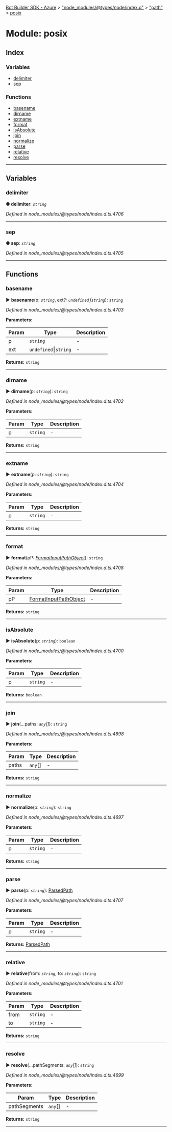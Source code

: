 [Bot Builder SDK - Azure](../README.md) > ["node_modules/@types/node/index.d"](../modules/_node_modules__types_node_index_d_.md) > ["path"](../modules/_node_modules__types_node_index_d_._path_.md) > [posix](../modules/_node_modules__types_node_index_d_._path_.posix.md)



# Module: posix

## Index

### Variables

* [delimiter](_node_modules__types_node_index_d_._path_.posix.md#delimiter)
* [sep](_node_modules__types_node_index_d_._path_.posix.md#sep)


### Functions

* [basename](_node_modules__types_node_index_d_._path_.posix.md#basename)
* [dirname](_node_modules__types_node_index_d_._path_.posix.md#dirname)
* [extname](_node_modules__types_node_index_d_._path_.posix.md#extname)
* [format](_node_modules__types_node_index_d_._path_.posix.md#format)
* [isAbsolute](_node_modules__types_node_index_d_._path_.posix.md#isabsolute)
* [join](_node_modules__types_node_index_d_._path_.posix.md#join)
* [normalize](_node_modules__types_node_index_d_._path_.posix.md#normalize)
* [parse](_node_modules__types_node_index_d_._path_.posix.md#parse)
* [relative](_node_modules__types_node_index_d_._path_.posix.md#relative)
* [resolve](_node_modules__types_node_index_d_._path_.posix.md#resolve)



---
## Variables
<a id="delimiter"></a>

###  delimiter

**●  delimiter**:  *`string`* 

*Defined in node_modules/@types/node/index.d.ts:4706*





___

<a id="sep"></a>

###  sep

**●  sep**:  *`string`* 

*Defined in node_modules/@types/node/index.d.ts:4705*





___


## Functions
<a id="basename"></a>

###  basename

► **basename**(p: *`string`*, ext?: *`undefined`⎮`string`*): `string`



*Defined in node_modules/@types/node/index.d.ts:4703*



**Parameters:**

| Param | Type | Description |
| ------ | ------ | ------ |
| p | `string`   |  - |
| ext | `undefined`⎮`string`   |  - |





**Returns:** `string`





___

<a id="dirname"></a>

###  dirname

► **dirname**(p: *`string`*): `string`



*Defined in node_modules/@types/node/index.d.ts:4702*



**Parameters:**

| Param | Type | Description |
| ------ | ------ | ------ |
| p | `string`   |  - |





**Returns:** `string`





___

<a id="extname"></a>

###  extname

► **extname**(p: *`string`*): `string`



*Defined in node_modules/@types/node/index.d.ts:4704*



**Parameters:**

| Param | Type | Description |
| ------ | ------ | ------ |
| p | `string`   |  - |





**Returns:** `string`





___

<a id="format"></a>

###  format

► **format**(pP: *[FormatInputPathObject](../interfaces/_node_modules__types_node_index_d_._path_.formatinputpathobject.md)*): `string`



*Defined in node_modules/@types/node/index.d.ts:4708*



**Parameters:**

| Param | Type | Description |
| ------ | ------ | ------ |
| pP | [FormatInputPathObject](../interfaces/_node_modules__types_node_index_d_._path_.formatinputpathobject.md)   |  - |





**Returns:** `string`





___

<a id="isabsolute"></a>

###  isAbsolute

► **isAbsolute**(p: *`string`*): `boolean`



*Defined in node_modules/@types/node/index.d.ts:4700*



**Parameters:**

| Param | Type | Description |
| ------ | ------ | ------ |
| p | `string`   |  - |





**Returns:** `boolean`





___

<a id="join"></a>

###  join

► **join**(...paths: *`any`[]*): `string`



*Defined in node_modules/@types/node/index.d.ts:4698*



**Parameters:**

| Param | Type | Description |
| ------ | ------ | ------ |
| paths | `any`[]   |  - |





**Returns:** `string`





___

<a id="normalize"></a>

###  normalize

► **normalize**(p: *`string`*): `string`



*Defined in node_modules/@types/node/index.d.ts:4697*



**Parameters:**

| Param | Type | Description |
| ------ | ------ | ------ |
| p | `string`   |  - |





**Returns:** `string`





___

<a id="parse"></a>

###  parse

► **parse**(p: *`string`*): [ParsedPath](../interfaces/_node_modules__types_node_index_d_._path_.parsedpath.md)



*Defined in node_modules/@types/node/index.d.ts:4707*



**Parameters:**

| Param | Type | Description |
| ------ | ------ | ------ |
| p | `string`   |  - |





**Returns:** [ParsedPath](../interfaces/_node_modules__types_node_index_d_._path_.parsedpath.md)





___

<a id="relative"></a>

###  relative

► **relative**(from: *`string`*, to: *`string`*): `string`



*Defined in node_modules/@types/node/index.d.ts:4701*



**Parameters:**

| Param | Type | Description |
| ------ | ------ | ------ |
| from | `string`   |  - |
| to | `string`   |  - |





**Returns:** `string`





___

<a id="resolve"></a>

###  resolve

► **resolve**(...pathSegments: *`any`[]*): `string`



*Defined in node_modules/@types/node/index.d.ts:4699*



**Parameters:**

| Param | Type | Description |
| ------ | ------ | ------ |
| pathSegments | `any`[]   |  - |





**Returns:** `string`





___


